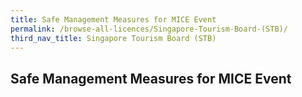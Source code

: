 ```yaml
---
title: Safe Management Measures for MICE Event
permalink: /browse-all-licences/Singapore-Tourism-Board-(STB)/
third_nav_title: Singapore Tourism Board (STB)
---
```

## Safe Management Measures for MICE Event
